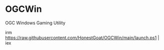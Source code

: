 # OGCWin
OGC Windows Gaming Utility

irm https://raw.githubusercontent.com/HonestGoat/OGCWin/main/launch.ps1 | iex
